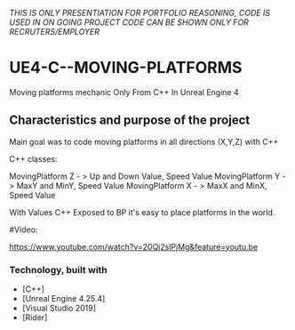 *THIS IS ONLY PRESENTIATION FOR PORTFOLIO REASONING,
CODE IS USED IN ON GOING PROJECT
CODE CAN BE SHOWN ONLY FOR RECRUTERS/EMPLOYER*

# UE4-C--MOVING-PLATFORMS
Moving platforms mechanic Only From C++ In Unreal Engine 4





<!-- Characteristics and purpose -->
## Characteristics and purpose of the project

Main goal was to code moving platforms in all directions (X,Y,Z) with C++

C++ classes:

MovingPlatform Z - > Up and Down Value, Speed Value
MovingPlatform Y - > MaxY and MinY, Speed Value
MovingPlatform X - > MaxX and MinX, Speed Value 

With Values C++ Exposed to BP it's easy to place platforms in the world. 

#Video:

https://www.youtube.com/watch?v=20Qj2slPjMg&feature=youtu.be




### Technology, built with

* [C++]
* [Unreal Engine 4.25.4]
* [Visual Studio 2019]
* [Rider]



